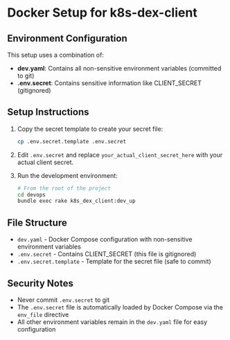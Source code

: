 # Docker Setup for k8s-dex-client

## Environment Configuration

This setup uses a combination of:
- **dev.yaml**: Contains all non-sensitive environment variables (committed to git)
- **.env.secret**: Contains sensitive information like CLIENT_SECRET (gitignored)

## Setup Instructions

1. Copy the secret template to create your secret file:
   ```bash
   cp .env.secret.template .env.secret
   ```

2. Edit `.env.secret` and replace `your_actual_client_secret_here` with your actual client secret.

3. Run the development environment:
   ```bash
   # From the root of the project
   cd devops
   bundle exec rake k8s_dex_client:dev_up
   ```

## File Structure

- `dev.yaml` - Docker Compose configuration with non-sensitive environment variables
- `.env.secret` - Contains CLIENT_SECRET (this file is gitignored)
- `.env.secret.template` - Template for the secret file (safe to commit)

## Security Notes

- Never commit `.env.secret` to git
- The `.env.secret` file is automatically loaded by Docker Compose via the `env_file` directive
- All other environment variables remain in the `dev.yaml` file for easy configuration
